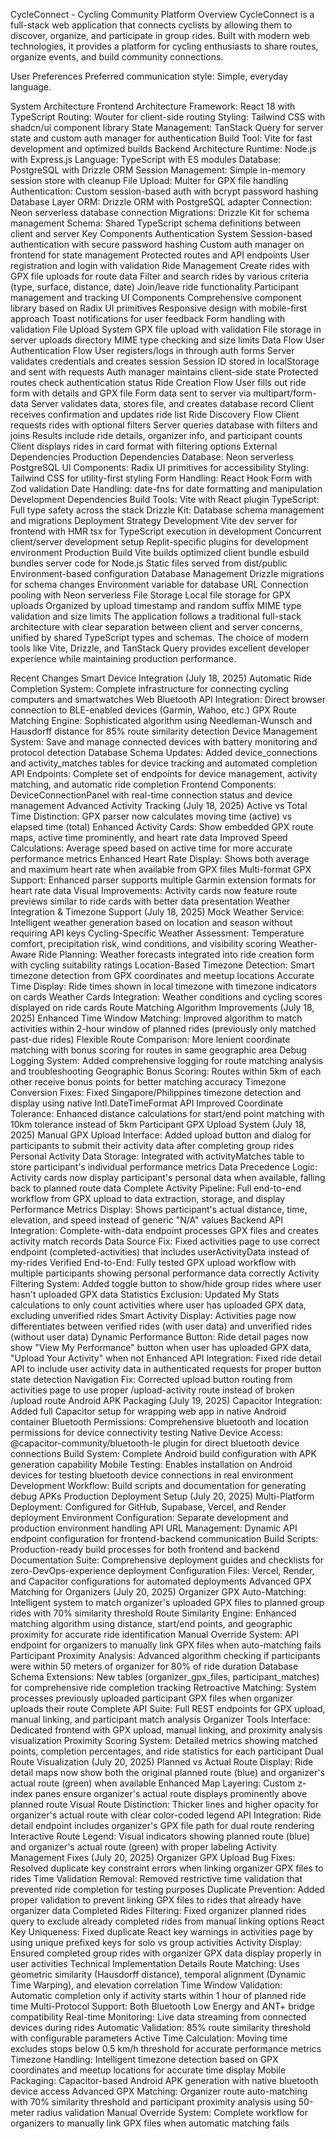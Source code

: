CycleConnect - Cycling Community Platform
Overview
CycleConnect is a full-stack web application that connects cyclists by allowing them to discover, organize, and participate in group rides. Built with modern web technologies, it provides a platform for cycling enthusiasts to share routes, organize events, and build community connections.

User Preferences
Preferred communication style: Simple, everyday language.

System Architecture
Frontend Architecture
Framework: React 18 with TypeScript
Routing: Wouter for client-side routing
Styling: Tailwind CSS with shadcn/ui component library
State Management: TanStack Query for server state and custom auth manager for authentication
Build Tool: Vite for fast development and optimized builds
Backend Architecture
Runtime: Node.js with Express.js
Language: TypeScript with ES modules
Database: PostgreSQL with Drizzle ORM
Session Management: Simple in-memory session store with cleanup
File Upload: Multer for GPX file handling
Authentication: Custom session-based auth with bcrypt password hashing
Database Layer
ORM: Drizzle ORM with PostgreSQL adapter
Connection: Neon serverless database connection
Migrations: Drizzle Kit for schema management
Schema: Shared TypeScript schema definitions between client and server
Key Components
Authentication System
Session-based authentication with secure password hashing
Custom auth manager on frontend for state management
Protected routes and API endpoints
User registration and login with validation
Ride Management
Create rides with GPX file uploads for route data
Filter and search rides by various criteria (type, surface, distance, date)
Join/leave ride functionality
Participant management and tracking
UI Components
Comprehensive component library based on Radix UI primitives
Responsive design with mobile-first approach
Toast notifications for user feedback
Form handling with validation
File Upload System
GPX file upload with validation
File storage in server uploads directory
MIME type checking and size limits
Data Flow
User Authentication Flow
User registers/logs in through auth forms
Server validates credentials and creates session
Session ID stored in localStorage and sent with requests
Auth manager maintains client-side state
Protected routes check authentication status
Ride Creation Flow
User fills out ride form with details and GPX file
Form data sent to server via multipart/form-data
Server validates data, stores file, and creates database record
Client receives confirmation and updates ride list
Ride Discovery Flow
Client requests rides with optional filters
Server queries database with filters and joins
Results include ride details, organizer info, and participant counts
Client displays rides in card format with filtering options
External Dependencies
Production Dependencies
Database: Neon serverless PostgreSQL
UI Components: Radix UI primitives for accessibility
Styling: Tailwind CSS for utility-first styling
Form Handling: React Hook Form with Zod validation
Date Handling: date-fns for date formatting and manipulation
Development Dependencies
Build Tools: Vite with React plugin
TypeScript: Full type safety across the stack
Drizzle Kit: Database schema management and migrations
Deployment Strategy
Development
Vite dev server for frontend with HMR
tsx for TypeScript execution in development
Concurrent client/server development setup
Replit-specific plugins for development environment
Production Build
Vite builds optimized client bundle
esbuild bundles server code for Node.js
Static files served from dist/public
Environment-based configuration
Database Management
Drizzle migrations for schema changes
Environment variable for database URL
Connection pooling with Neon serverless
File Storage
Local file storage for GPX uploads
Organized by upload timestamp and random suffix
MIME type validation and size limits
The application follows a traditional full-stack architecture with clear separation between client and server concerns, unified by shared TypeScript types and schemas. The choice of modern tools like Vite, Drizzle, and TanStack Query provides excellent developer experience while maintaining production performance.

Recent Changes
Smart Device Integration (July 18, 2025)
Automatic Ride Completion System: Complete infrastructure for connecting cycling computers and smartwatches
Web Bluetooth API Integration: Direct browser connection to BLE-enabled devices (Garmin, Wahoo, etc.)
GPX Route Matching Engine: Sophisticated algorithm using Needleman-Wunsch and Hausdorff distance for 85% route similarity detection
Device Management System: Save and manage connected devices with battery monitoring and protocol detection
Database Schema Updates: Added device_connections and activity_matches tables for device tracking and automated completion
API Endpoints: Complete set of endpoints for device management, activity matching, and automatic ride completion
Frontend Components: DeviceConnectionPanel with real-time connection status and device management
Advanced Activity Tracking (July 18, 2025)
Active vs Total Time Distinction: GPX parser now calculates moving time (active) vs elapsed time (total)
Enhanced Activity Cards: Show embedded GPX route maps, active time prominently, and heart rate data
Improved Speed Calculations: Average speed based on active time for more accurate performance metrics
Enhanced Heart Rate Display: Shows both average and maximum heart rate when available from GPX files
Multi-format GPX Support: Enhanced parser supports multiple Garmin extension formats for heart rate data
Visual Improvements: Activity cards now feature route previews similar to ride cards with better data presentation
Weather Integration & Timezone Support (July 18, 2025)
Mock Weather Service: Intelligent weather generation based on location and season without requiring API keys
Cycling-Specific Weather Assessment: Temperature comfort, precipitation risk, wind conditions, and visibility scoring
Weather-Aware Ride Planning: Weather forecasts integrated into ride creation form with cycling suitability ratings
Location-Based Timezone Detection: Smart timezone detection from GPX coordinates and meetup locations
Accurate Time Display: Ride times shown in local timezone with timezone indicators on cards
Weather Cards Integration: Weather conditions and cycling scores displayed on ride cards
Route Matching Algorithm Improvements (July 18, 2025)
Enhanced Time Window Matching: Improved algorithm to match activities within 2-hour window of planned rides (previously only matched past-due rides)
Flexible Route Comparison: More lenient coordinate matching with bonus scoring for routes in same geographic area
Debug Logging System: Added comprehensive logging for route matching analysis and troubleshooting
Geographic Bonus Scoring: Routes within 5km of each other receive bonus points for better matching accuracy
Timezone Conversion Fixes: Fixed Singapore/Philippines timezone detection and display using native Intl.DateTimeFormat API
Improved Coordinate Tolerance: Enhanced distance calculations for start/end point matching with 10km tolerance instead of 5km
Participant GPX Upload System (July 18, 2025)
Manual GPX Upload Interface: Added upload button and dialog for participants to submit their activity data after completing group rides
Personal Activity Data Storage: Integrated with activityMatches table to store participant's individual performance metrics
Data Precedence Logic: Activity cards now display participant's personal data when available, falling back to planned route data
Complete Activity Pipeline: Full end-to-end workflow from GPX upload to data extraction, storage, and display
Performance Metrics Display: Shows participant's actual distance, time, elevation, and speed instead of generic "N/A" values
Backend API Integration: Complete-with-data endpoint processes GPX files and creates activity match records
Data Source Fix: Fixed activities page to use correct endpoint (completed-activities) that includes userActivityData instead of my-rides
Verified End-to-End: Fully tested GPX upload workflow with multiple participants showing personal performance data correctly
Activity Filtering System: Added toggle button to show/hide group rides where user hasn't uploaded GPX data
Statistics Exclusion: Updated My Stats calculations to only count activities where user has uploaded GPX data, excluding unverified rides
Smart Activity Display: Activities page now differentiates between verified rides (with user data) and unverified rides (without user data)
Dynamic Performance Button: Ride detail pages now show "View My Performance" button when user has uploaded GPX data, "Upload Your Activity" when not
Enhanced API Integration: Fixed ride detail API to include user activity data in authenticated requests for proper button state detection
Navigation Fix: Corrected upload button routing from activities page to use proper /upload-activity route instead of broken /upload route
Android APK Packaging (July 19, 2025)
Capacitor Integration: Added full Capacitor setup for wrapping web app in native Android container
Bluetooth Permissions: Comprehensive bluetooth and location permissions for device connectivity testing
Native Device Access: @capacitor-community/bluetooth-le plugin for direct bluetooth device connections
Build System: Complete Android build configuration with APK generation capability
Mobile Testing: Enables installation on Android devices for testing bluetooth device connections in real environment
Development Workflow: Build scripts and documentation for generating debug APKs
Production Deployment Setup (July 20, 2025)
Multi-Platform Deployment: Configured for GitHub, Supabase, Vercel, and Render deployment
Environment Configuration: Separate development and production environment handling
API URL Management: Dynamic API endpoint configuration for frontend-backend communication
Build Scripts: Production-ready build processes for both frontend and backend
Documentation Suite: Comprehensive deployment guides and checklists for zero-DevOps-experience deployment
Configuration Files: Vercel, Render, and Capacitor configurations for automated deployments
Advanced GPX Matching for Organizers (July 20, 2025)
Organizer GPX Auto-Matching: Intelligent system to match organizer's uploaded GPX files to planned group rides with 70% similarity threshold
Route Similarity Engine: Enhanced matching algorithm using distance, start/end points, and geographic proximity for accurate ride identification
Manual Override System: API endpoint for organizers to manually link GPX files when auto-matching fails
Participant Proximity Analysis: Advanced algorithm checking if participants were within 50 meters of organizer for 80% of ride duration
Database Schema Extensions: New tables (organizer_gpx_files, participant_matches) for comprehensive ride completion tracking
Retroactive Matching: System processes previously uploaded participant GPX files when organizer uploads their route
Complete API Suite: Full REST endpoints for GPX upload, manual linking, and participant match analysis
Organizer Tools Interface: Dedicated frontend with GPX upload, manual linking, and proximity analysis visualization
Proximity Scoring System: Detailed metrics showing matched points, completion percentages, and ride statistics for each participant
Dual Route Visualization (July 20, 2025)
Planned vs Actual Route Display: Ride detail maps now show both the original planned route (blue) and organizer's actual route (green) when available
Enhanced Map Layering: Custom z-index panes ensure organizer's actual route displays prominently above planned route
Visual Route Distinction: Thicker lines and higher opacity for organizer's actual route with clear color-coded legend
API Integration: Ride detail endpoint includes organizer's GPX file path for dual route rendering
Interactive Route Legend: Visual indicators showing planned route (blue) and organizer's actual route (green) with proper labeling
Activity Management Fixes (July 20, 2025)
Organizer GPX Upload Bug Fixes: Resolved duplicate key constraint errors when linking organizer GPX files to rides
Time Validation Removal: Removed restrictive time validation that prevented ride completion for testing purposes
Duplicate Prevention: Added proper validation to prevent linking GPX files to rides that already have organizer data
Completed Rides Filtering: Fixed organizer planned rides query to exclude already completed rides from manual linking options
React Key Uniqueness: Fixed duplicate React key warnings in activities page by using unique prefixed keys for solo vs group activities
Activity Display: Ensured completed group rides with organizer GPX data display properly in user activities
Technical Implementation Details
Route Matching: Uses geometric similarity (Hausdorff distance), temporal alignment (Dynamic Time Warping), and elevation correlation
Time Window Validation: Automatic completion only if activity starts within 1 hour of planned ride time
Multi-Protocol Support: Both Bluetooth Low Energy and ANT+ bridge compatibility
Real-time Monitoring: Live data streaming from connected devices during rides
Automatic Validation: 85% route similarity threshold with configurable parameters
Active Time Calculation: Moving time excludes stops below 0.5 km/h threshold for accurate performance metrics
Timezone Handling: Intelligent timezone detection based on GPX coordinates and meetup locations for accurate time display
Mobile Packaging: Capacitor-based Android APK generation with native bluetooth device access
Advanced GPX Matching: Organizer route auto-matching with 70% similarity threshold and participant proximity analysis using 50-meter radius validation
Manual Override System: Complete workflow for organizers to manually link GPX files when automatic matching fails